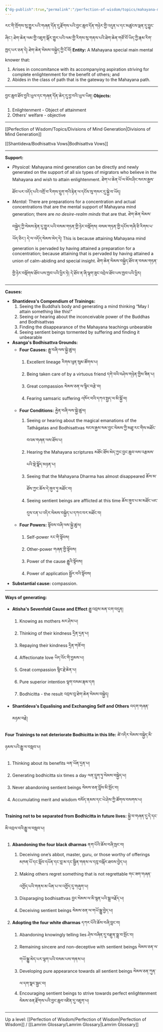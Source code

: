 ```yaml
---
{"dg-publish":true,"permalink":"/perfection-of-wisdom/topics/mahayana-mind-generation/"}
---
```


རང་གི་གྲོགས་སུ་གྱུར་པའི་གཞན་དོན་དུ་རྫོགས་པའི་བྱང་ཆུབ་དོན་གཉེར་གྱི་འདུན་པ་དང་མཚུངས་ལྡན་དུ་བྱུང་ཞིང་།
ཐེག་ཆེན་ལམ་གྱི་འཇུག་སྒོར་གྱུར་པའི་ལམ་གྱི་རིགས་སུ་གནས་པའི་ཐེག་ཆེན་གཙོ་བོ་ཡིད་ཀྱི་རྣམ་རིག་ཁྱད་པར་ཅན་དེ། ཐེག་ཆེན་སེམས་བསྐྱེད་ཀྱི་ངོ་བོ།
**Entity:** A Mahayana special main mental knower that:
1. Arises in concomitance with its accompanying aspiration striving for complete enlightenment for the benefit of others; and
2. Abides in the class of path that is the gateway to the Mahayana path.

---
བྱང་ཆུབ་ཐོབ་བྱའི་ཡུལ་དང་གཞན་དོན་ཆེད་དུ་བྱ་བའི་ཡུལ་ཡིན།
**Objects:**
1. Enlightenment - Object of attainment
2. Others' welfare - objective
---
[[Perfection of Wisdom/Topics/Divisions of Mind Generation\|Divisions of Mind Generation]]

[[Shantideva/Bodhisattva Vows\|Bodhisattva Vows]]

---
**Support:**
- *Physical:* Mahayana mind generation can be directly and newly generated on the support of all six types of migrators who believe in the Mahayana and wish to attain enlightenment.
  ཐེག་པ་ཆེན་པོ་ལ་མོས་ཤིང་སངས་རྒྱས་ཐོབ་པར་འདོད་པའི་འགྲོ་བ་རིགས་དྲུག་གའི་རྟེན་ལ་དངོས་སུ་གསར་དུ་སྐྱེ་བ་ཡོད།
- *Mental:* There are preparations for a concentration and actual concentrations that are the mental support of Mahayana mind generation; there are *no desire-realm minds* that are that.
  ཐེག་ཆེན་སེམས་བསྐྱེད་ཀྱི་སེམས་རྟེན་དུ་གྱུར་པའི་བསམ་གཏན་གྱི་ཉེར་བསྡོགས། བསམ་གཏན་གྱི་དངོས་གཞི་ཅི་རིགས་པ་ཡོད་ཅིང་། 
  དེ་ལ་འདོད་སེམས་མེད་དེ། 
  This is because attaining Mahayana mind generation is pervaded by having attained a preparation for a concentration; because attaining that is pervaded by having attained a union of calm-abiding and special insight.
  ཐེག་ཆེན་སེམས་བསྐྱེད་ཐོབ་ན་བསམ་གཏན་གྱི་ཉེར་བསྡོགས་ཐོབ་པས་ཁྱབ་པའི་ཕྱིར་ཏེ། དེ་ཐོབ་ན་ཞི་ལྷག་ཟུང་འབྲེལ་ཐོབ་པས་ཁྱབ་པའི་ཕྱིར།
---
**Causes:**
- **Shantideva's Compendium of Trainings:**
	1. Seeing the Buddha’s body and generating a mind thinking “May I attain something like this!”
	2. Seeing or hearing about the inconceivable power of the Buddhas and Bodhisattvas
	3. Finding the disappearance of the Mahayana teachings unbearable
	4. Seeing sentient beings tormented by suffering and finding it unbearable
- **Asanga's Bodhisattva Grounds:**
	- **Four Causes:** རྒྱུ་བཞི་ལས་སྐྱེ་ཚུལ།
		1. Excellent lineage རིགས་ཕུན་སུམ་ཚོགས་པ།
		2. Being taken care of by a virtuous friend དགེ་བའི་བཤེས་གཉེན་གྱིས་ཟིན་པ།
		3. Great compassion སེམས་ཅན་ལ་སྙིང་བརྩེ་བ།
		4. Fearing samsaric suffering འཁོར་བའི་དཀའ་སྤྱད་ལ་མི་སྐྱོ་བ།
	- **Four Conditions:** རྐྱེན་བཞི་ལས་སྐྱེ་ཚུལ།
		1. Seeing or hearing about the magical emanations of the Tathāgatas and Bodhisattvas
		   སངས་རྒྱས་སམ་བྱང་སེམས་ཀྱི་མཐུ་རང་གིས་མཐོང་བའམ་གཞན་ལས་ཐོས་པ།
		2. Hearing the Mahayana scriptures མཐོང་ཐོས་མེད་ཀྱང་བྱང་ཆུབ་ལས་འརྩམས་པའི་སྡེ་སྣོད་མཉན་པ།
		3. Seeing that the Mahayana Dharma has almost disappeared ཆོས་མ་ཐོས་ཀྱང་ཆོས་དེ་ནུབ་ཏུ་མཐོང་བ།
		4. Seeing sentient beings are afflicted at this time
		   ཆོས་ནུབ་པ་མ་མཐོང་ཡང་དུས་ངན་པ་འདིར་སེམས་བསྐྱེད་པ་དཀའ་བར་མཐོང་བ།
	- **Four Powers:** སྟོབས་བཞི་ལས་སྐྱེ་ཚུལ།
		1. Self-power རང་གི་སྟོབས།
		2. Other-power གཞན་གྱི་སྟོབས།
		3. Power of the cause རྒྱུའི་སྟོབས།
		4. Power of application སྦྱོར་བའི་སྟོབས།
- **Substantial cause:** compassion.
---
**Ways of generating:**
- **Atisha's Sevenfold Cause and Effect** རྒྱུ་འབྲས་མན་ངག་བདུན།
	1. Knowing as mothers མར་ཤེས་པ།
	2. Thinking of their kindness དྲིན་དྲན་པ།
	3. Repaying their kindness དྲིན་གཟོ་བ།
	4. Affectionate love ཡིད་འོང་གི་བྱམས་པ།
	5. Great compassion སྙིང་རྗེ་ཆེན་པ།
	6. Pure superior intention ལྷག་བསམ་རྣམ་དག
	7. Bodhicitta - the result འབྲས་བུ་ཐེག་ཆེན་སེམས་བསྐྱེད།
- **Shantideva's Equalising and Exchanging Self and Others** བདག་གཞན་མཉམ་བརྗེ།

**Four Trainings to not deteriorate Bodhicitta in this life:** ཚེ་འདིར་སེམས་བསྐྱེད་མི་ཉམས་པའི་རྒྱུ་ལ་བསླབ་པ།
1. Thinking about its benefits ཕན་ཡོན་དྲན་པ།
2. Generating bodhicitta six times a day ལན་དྲུག་ཏུ་སེམས་བསྐྱེད་པ།
3. Never abandoning sentient beings སེམས་ཅན་བློས་མི་སྤོང་བ།
4. Accumulating merit and wisdom བསོད་ནམས་དང་ཡེ་ཤེས་ཀྱི་ཚོགས་བསགས་པ།

**Training not to be separated from Bodhicitta in future lives:** སྐྱེ་བ་གཞན་དུ་དེ་དང་མི་འབྲལ་བའི་རྒྱུ་ལ་བསླབ་པ།
1. **Abandoning the four black dharmas** ནག་པོའི་ཆོས་བཞི་སྤང་བ།
	1. Deceiving one’s abbot, master, guru, or those worthy of offerings
	   མཁན་པོ་དང་སློབ་དཔོན་དང་བླ་མ་དང་སྦྱིན་གནས་ལ་དབུ་བསྐོར་ཐབས་བྱེད་པ།
	2. Making others regret something that is not regrettable གང་ཟག་གཞན་འགྱོད་པའི་གནས་མ་ཡིན་པ་ལ་འགྱོད་དུ་གཞུག་པ།
	3. Disparaging bodhisattvas བྱང་སེམས་ལ་མི་སྙན་པའི་སྒྲ་བརྗོད་པ།
	4. Deceiving sentient beings སེམས་ཅན་ལ་གཡོ་སྒྱུ་བྱེད་པ།
2. **Adopting the four white dharmas** དཀར་པོའི་ཆོས་བཞི་བླང་བ།
	1. Abandoning knowingly telling lies ཤེས་བཞིན་དུ་བརྫུན་སྨྲ་བ་སྤོང་བ།
	2. Remaining sincere and non-deceptive with sentient beings 
	   སེམས་ཅན་ལ་གཡོ་སྒྱུ་མེད་པར་ལྷག་པའི་བསམ་པས་གནས་པ།
	3. Developing pure appearance towards all sentient beings སེམས་ཅན་ཀུན་ལ་དག་སྣང་སྦྱང་བ།
	4. Encouraging sentient beings to strive towards perfect enlightenment
	   སེམས་ཅན་རྫོགས་པའི་བྱང་ཆུབ་འཛིན་དུ་འཇུག་པ།
---
Up a level: [[Perfection of Wisdom/Perfection of Wisdom\|Perfection of Wisdom]] / [[Lamrim Glossary/Lamrim Glossary\|Lamrim Glossary]]